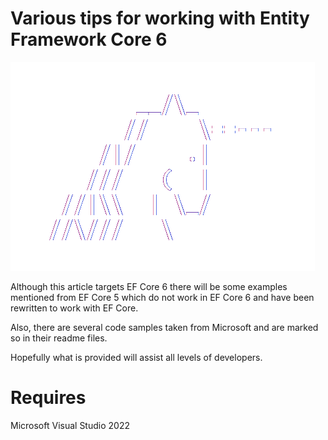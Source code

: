 # Various tips for working with Entity Framework Core 6

![1Unicorn](assets/1unicorn.png)

Although this article targets EF Core 6 there will be some examples mentioned from EF Core 5 which do not work in EF Core 6 and have been rewritten to work with EF Core.

Also, there are several code samples taken from Microsoft and are marked so in their readme files.

Hopefully what is provided will assist all levels of developers.

# Requires

Microsoft Visual Studio 2022

